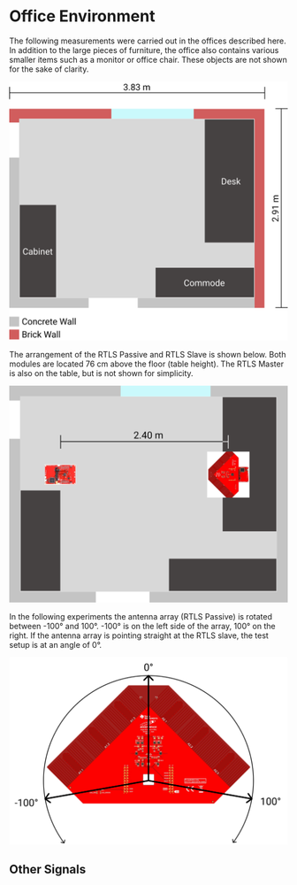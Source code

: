 # Office Environment

The following measurements were carried out in the offices described here. In addition to the large pieces of furniture, the office also contains various smaller items such as a monitor or office chair. These objects are not shown for the sake of clarity.

![Bluetooth Header Image](./assets/img/Office_Environment_Detail.png)

The arrangement of the RTLS Passive and RTLS Slave is shown below. Both modules are located 76 cm above the floor (table height). The RTLS Master is also on the table, but is not shown for simplicity.

![Bluetooth Header Image](./assets/img/Measurement_Setup.png)

In the following experiments the antenna array (RTLS Passive) is rotated between -100° and 100°. -100° is on the left side of the array, 100° on the right. If the antenna array is pointing straight at the RTLS slave, the test setup is at an angle of 0°.

![Bluetooth Header Image](./assets/img/Rotation_on_Array.png)

## Other Signals <Badge text="WIP" type="warning"/>

